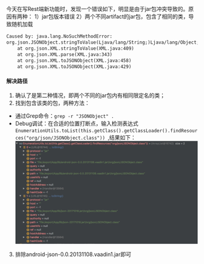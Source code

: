 今天在写Rest端新功能时，发现一个错误如下，明显是由于jar包冲突导致的。原因有两种：
1）jar包版本错误
2）两个不同artifact的jar包，包含了相同的类，导致随机加载
```
Caused by: java.lang.NoSuchMethodError: org.json.JSONObject.stringToValue(Ljava/lang/String;)Ljava/lang/Object;
	at org.json.XML.stringToValue(XML.java:409)
	at org.json.XML.parse(XML.java:343)
	at org.json.XML.toJSONObject(XML.java:458)
	at org.json.XML.toJSONObject(XML.java:429)
```

#### 解决路径
1. 确认了是第二种情况，即两个不同的jar包内有相同限定名的类；
2. 找到包含该类的包，两种方法：
  - 通过Grep命令：`grep -r "JSONObject" .`
  - Debug调试：在合适的位置打断点，输入检测表达式`EnumerationUtils.toList(this.getClass().getClassLoader().findResources("org/json/JSONObject.class")) `,结果如下：
    ![debug 变量视图](pic/1240-20210115034754205.png)
3. 排除android-json-0.0.20131108.vaadin1.jar即可